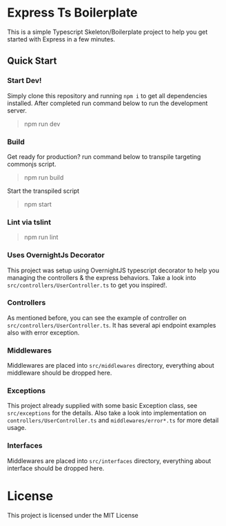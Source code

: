 # Express Ts Boilerplate

This is a simple Typescript Skeleton/Boilerplate project to help you get started with Express in a few minutes.

## Quick Start

### Start Dev!

Simply clone this repository and running `npm i` to get all dependencies installed. After completed run command below to run the development server.

> npm run dev

### Build

Get ready for production? run command below to transpile targeting commonjs script.

> npm run build

Start the transpiled script 

> npm start

### Lint via tslint

> npm run lint

### Uses OvernightJs Decorator

This project was setup using OvernightJS typescript decorator to help you managing the controllers & the express behaviors. Take a look into `src/controllers/UserController.ts` to get you inspired!.

### Controllers

As mentioned before, you can see the example of controller on `src/controllers/UserController.ts`. It has several api endpoint examples also with error exception.

### Middlewares

Middlewares are placed into `src/middlewares` directory, everything about middleware should be dropped here.

### Exceptions

This project already supplied with some basic Exception class, see `src/exceptions` for the details. Also take a look into implementation on `controllers/UserController.ts` and `middlewares/error*.ts` for more detail usage.

### Interfaces

Middlewares are placed into `src/interfaces` directory, everything about interface should be dropped here.


# License

This project is licensed under the MIT License 
